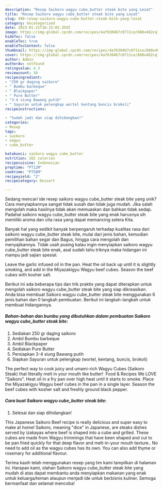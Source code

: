 ```yaml
---
description: "Resep Saikoro wagyu cube_butter steak bite yang Lezat"
title: "Resep Saikoro wagyu cube_butter steak bite yang Lezat"
slug: 490-resep-saikoro-wagyu-cube-butter-steak-bite-yang-lezat
category: Uncategorized
date: 2023-01-21T16:33:03.354Z
image: https://img-global.cpcdn.com/recipes/4af6304b7c0711ce/680x482cq70/saikoro-wagyu-cube_butter-steak-bite-foto-resep-utama.jpg
hideToc: false
enableToc: true
enableTocContent: false
thumbnail: https://img-global.cpcdn.com/recipes/4af6304b7c0711ce/680x482cq70/saikoro-wagyu-cube_butter-steak-bite-foto-resep-utama.jpg
cover: https://img-global.cpcdn.com/recipes/4af6304b7c0711ce/680x482cq70/saikoro-wagyu-cube_butter-steak-bite-foto-resep-utama.jpg
author: Admin
authorAv: notfound
ratingvalue: 4.3
reviewcount: 10
recipeingredient:
- "250 gr daging saikoro"
- " Bumbu barbeque"
- " Blackpaper"
- " Pure Butter"
- "3-4 siung Bawang putih"
- " Sayuran untuk pelengkap wortel kentang buncis brokoli"
recipeinstructions:

- "Sudah jadi dan siap dihidangkan!"
categories:
- Resep
tags:
- saikoro
- wagyu
- cube_butter

katakunci: saikoro wagyu cube_butter 
nutrition: 262 calories
recipecuisine: Indonesian
preptime: "PT12M"
cooktime: "PT58M"
recipeyield: "2"
recipecategory: Dessert

---
```





Sedang mencari ide resep saikoro wagyu cube_butter steak bite yang unik? Cara menyiapkannya sangat tidak susah dan tidak juga mudah. Jika salah mengolah maka hasilnya tidak akan memuaskan dan bahkan tidak sedap. Padahal saikoro wagyu cube_butter steak bite yang enak harusnya sih memiliki aroma dan cita rasa yang dapat memancing selera Kita.





Banyak hal yang sedikit banyak berpengaruh terhadap kualitas rasa dari saikoro wagyu cube_butter steak bite, mulai dari jenis bahan, kemudian pemilihan bahan segar dan Bagus, hingga cara mengolah dan menyajikannya. Tidak usah pusing kalau ingin menyiapkan saikoro wagyu cube_butter steak bite enak,      asal sudah tahu triknya maka hidangan ini mampu jadi sajian spesial.














Leave the garlic infused oil in the pan. Heat the oil back up until it is slightly smoking, and add in the Miyazakigyu Wagyu beef cubes. Season the beef cubes with kosher salt.






Berikut ini ada beberapa tips dan trik praktis yang dapat diterapkan untuk mengolah saikoro wagyu cube_butter steak bite yang siap dikreasikan. Anda bisa membuat Saikoro wagyu cube_butter steak bite menggunakan 6 jenis bahan dan 0 langkah pembuatan. Berikut ini langkah-langkah untuk membuat hidangannya.

<!--inarticleads1-->

##### Bahan-bahan dan bumbu yang dibutuhkan dalam pembuatan Saikoro wagyu cube_butter steak bite:

1. Sediakan 250 gr daging saikoro
1. Ambil  Bumbu barbeque
1. Ambil  Blackpaper
1. Sediakan  Pure Butter
1. Persiapkan 3-4 siung Bawang putih
1. Siapkan  Sayuran untuk pelengkap (wortel, kentang, buncis, brokoli)


The perfect way to cook juicy and umami-rich Wagyu Cubes (Saikoro Steak) that literally melt in your mouth like butter! ️ Food &amp; Recipes We LOVE ️&#34;Saikoro&#34;. Heat oil in a fry pan over high heat until it starts to smoke. Place the Miyazakigyu Wagyu beef cubes in the pan in a single layer. Season the beef cubes with kosher salt and freshly ground black pepper. 

<!--inarticleads2-->

##### Cara buat Saikoro wagyu cube_butter steak bite:


1. Selesai dan siap dihidangkan!

This Japanese Saikoro Beef recipe is really delicious and super easy to make at home! Saikoro, meaning &#34;dice&#34; in Japanese, are steaks dishes served by izakayas where beef is shaped into a cube and grilled. These cubes are made from Wagyu trimmings that have been shaped and cut to be pan fried quickly for that deep flavor and melt-in-your mouth texture.. No need to add oil as the wagyu cubes has its own. You can also add thyme or rosemary for additional flavour. 

Terima kasih telah menggunakan resep yang tim kami tampilkan di halaman ini. Harapan kami, olahan Saikoro wagyu cube_butter steak bite yang mudah di atas dapat membantu anda menyiapkan makanan yang enak untuk keluarga/teman ataupun menjadi ide untuk berbisnis kuliner. Semoga bermanfaat dan selamat mencoba!
